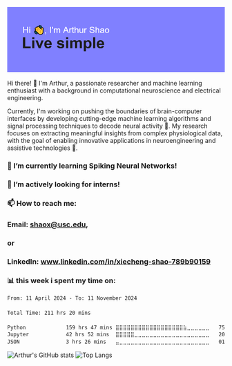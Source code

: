 ![Header](https://github.com/ArthurSSS9966/ArthurSSS9966/blob/master/header.png?raw=true)

Hi there! 👋 I'm Arthur, a passionate researcher and machine learning enthusiast with a background in computational neuroscience and electrical engineering.

Currently, I'm working on pushing the boundaries of brain-computer interfaces by developing cutting-edge machine learning algorithms and signal processing techniques to decode neural activity 🧠. My research focuses on extracting meaningful insights from complex physiological data, with the goal of enabling innovative applications in neuroengineering and assistive technologies 🦾.

### 🌱 I’m currently learning Spiking Neural Networks!
### 🤔 I’m actively looking for interns!
### 📫 How to reach me:
### Email: shaox@usc.edu,
### or
### LinkedIn: www.linkedin.com/in/xiecheng-shao-789b90159

### 📊 **this week i spent my time on:**

<!--START_SECTION:waka-->

```txt
From: 11 April 2024 - To: 11 November 2024

Total Time: 211 hrs 20 mins

Python             159 hrs 47 mins ⣿⣿⣿⣿⣿⣿⣿⣿⣿⣿⣿⣿⣿⣿⣿⣿⣿⣿⣷⣀⣀⣀⣀⣀⣀   75.59 %
Jupyter            42 hrs 52 mins  ⣿⣿⣿⣿⣿⣀⣀⣀⣀⣀⣀⣀⣀⣀⣀⣀⣀⣀⣀⣀⣀⣀⣀⣀⣀   20.28 %
JSON               3 hrs 26 mins   ⣤⣀⣀⣀⣀⣀⣀⣀⣀⣀⣀⣀⣀⣀⣀⣀⣀⣀⣀⣀⣀⣀⣀⣀⣀   01.63 %
```

<!--END_SECTION:waka-->

![Arthur's GitHub stats](https://github-readme-stats.vercel.app/api?username=ArthurSSS9966&show_icons=true&theme=transparent) 
![Top Langs](https://github-readme-stats.vercel.app/api/top-langs/?username=ArthurSSS9966&show_icons=true&theme=transparent&layout=donut)

<!--
**ArthurSSS9966/ArthurSSS9966** is a ✨ _special_ ✨ repository because its `README.md` (this file) appears on your GitHub profile.

Here are some ideas to get you started:

🔭 I’m currently working on ...
- 🌱 I’m currently learning ...
- 👯 I’m looking to collaborate on ...
- 🤔 I’m looking for help with ...
- 💬 Ask me about ...
- 📫 How to reach me: ...
- 😄 Pronouns: ...
- ⚡ Fun fact: ...
### ![Readme Card](https://github-readme-stats.vercel.app/api/pin/?username=ArthurSSS9966&repo=BiGA_Decoder)
-->
